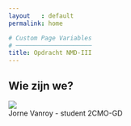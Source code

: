 ```yaml
---
layout   : default
permalink: home

# Custom Page Variables
# ─────────────────────
title: Opdracht NMD-III
---
```


Wie zijn we?
------------

<div class="begin">
  <div class="wij">
    <img src="1819-nmd3-project-gr-07\docs\assets\images" class="voorstelling-pic">
    <div class="naam">Jorne Vanroy - student 2CMO-GD
    </div>
  </div>
</div>
